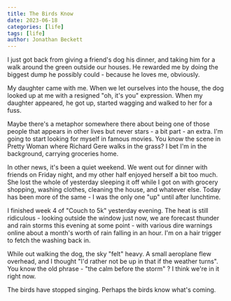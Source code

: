 ```yaml
---
title: The Birds Know
date: 2023-06-18
categories: [life]
tags: [life]
author: Jonathan Beckett
---
```


I just got back from giving a friend's dog his dinner, and taking him for a walk around the green outside our houses. He rewarded me by doing the biggest dump he possibly could - because he loves me, obviously.

My daughter came with me. When we let ourselves into the house, the dog looked up at me with a resigned "oh, it's you" expression. When my daughter appeared, he got up, started wagging and walked to her for a fuss.

Maybe there's a metaphor somewhere there about being one of those people that appears in other lives but never stars - a bit part - an extra. I'm going to start looking for myself in famous movies. You know the scene in Pretty Woman where Richard Gere walks in the grass? I bet I'm in the background, carrying groceries home.

In other news, it's been a quiet weekend. We went out for dinner with friends on Friday night, and my other half enjoyed herself a bit too much. She lost the whole of yesterday sleeping it off while I got on with grocery shopping, washing clothes, cleaning the house, and whatever else. Today has been more of the same - I was the only one "up" until after lunchtime.

I finished week 4 of "Couch to 5k" yesterday evening. The heat is still ridiculous - looking outside the window just now, we are forecast thunder and rain storms this evening at some point - with various dire warnings online about a month's worth of rain falling in an hour. I'm on a hair trigger to fetch the washing back in.

While out walking the dog, the sky "felt" heavy. A small aeroplane flew overhead, and I thought "I'd rather not be up in that if the weather turns". You know the old phrase - "the calm before the storm" ? I think we're in it right now.

The birds have stopped singing. Perhaps the birds know what's coming.